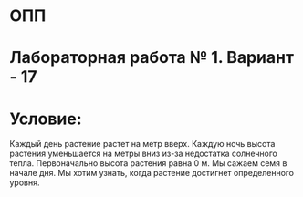 # ОПП
# Лабораторная работа № 1. Вариант - 17
# Условие:
  Каждый день растение растет на метр вверх. Каждую ночь высота растения уменьшается на метры вниз из-за недостатка солнечного тепла. Первоначально высота растения равна 0 м. Мы сажаем семя в начале дня. Мы хотим узнать, когда растение достигнет определенного уровня.
